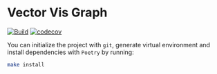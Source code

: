 # Vector Vis Graph

[![Build](https://github.com/tunakasif/vector-vis-graph/actions/workflows/build.yml/badge.svg)](https://github.com/tunakasif/vector-vis-graph/actions/workflows/build.yml)
[![codecov](https://codecov.io/gh/tunakasif/vector-vis-graph/graph/badge.svg?token=5QJRTQZ9B0)](https://codecov.io/gh/tunakasif/vector-vis-graph)

You can initialize the project with `git`, generate virtual environment and install dependencies with `Poetry` by running:

```sh
make install
```
